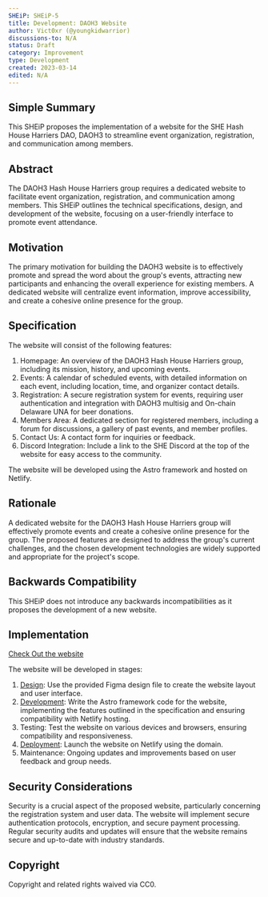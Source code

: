 ```yaml
---
SHEiP: SHEiP-5
title: Development: DAOH3 Website
author: Vict0xr (@youngkidwarrior)
discussions-to: N/A
status: Draft
category: Improvement
type: Development
created: 2023-03-14
edited: N/A
---
```


## Simple Summary

This SHEiP proposes the implementation of a website for the SHE Hash House Harriers DAO, DAOH3 to streamline event organization, registration, and communication among members.

## Abstract

The DAOH3 Hash House Harriers group requires a dedicated website to facilitate event organization, registration, and communication among members. This SHEiP outlines the technical specifications, design, and development of the website, focusing on a user-friendly interface to promote event attendance.

## Motivation

The primary motivation for building the DAOH3 website is to effectively promote and spread the word about the group's events, attracting new participants and enhancing the overall experience for existing members. A dedicated website will centralize event information, improve accessibility, and create a cohesive online presence for the group.

## Specification

The website will consist of the following features:

1. Homepage: An overview of the DAOH3 Hash House Harriers group, including its mission, history, and upcoming events.
2. Events: A calendar of scheduled events, with detailed information on each event, including location, time, and organizer contact details.
3. Registration: A secure registration system for events, requiring user authentication and integration with DAOH3 multisig and On-chain Delaware UNA for beer donations.
4. Members Area: A dedicated section for registered members, including a forum for discussions, a gallery of past events, and member profiles.
5. Contact Us: A contact form for inquiries or feedback.
6. Discord Integration: Include a link to the SHE Discord at the top of the website for easy access to the community.

The website will be developed using the Astro framework and hosted on Netlify.

## Rationale

A dedicated website for the DAOH3 Hash House Harriers group will effectively promote events and create a cohesive online presence for the group. The proposed features are designed to address the group's current challenges, and the chosen development technologies are widely supported and appropriate for the project's scope.

## Backwards Compatibility

This SHEiP does not introduce any backwards incompatibilities as it proposes the development of a new website.

## Implementation

[Check Out the website](https://github.com/ShenaniganDApp/DAO-H3)

The website will be developed in stages:

1. [Design](<(https://www.figma.com/file/IuEzwYqfrJdLD70zKu9iwq/SHE-x-Raid-Brood-Assets?node-id=0:1&t=EOxWGoGhe3ebpK8F-0)>): Use the provided Figma design file to create the website layout and user interface.
2. [Development](https://github.com/ShenaniganDApp/DAO-H3): Write the Astro framework code for the website, implementing the features outlined in the specification and ensuring compatibility with Netlify hosting.
3. Testing: Test the website on various devices and browsers, ensuring compatibility and responsiveness.
4. [Deployment](https://hash.she.energy): Launch the website on Netlify using the domain.
5. Maintenance: Ongoing updates and improvements based on user feedback and group needs.

## Security Considerations

Security is a crucial aspect of the proposed website, particularly concerning the registration system and user data. The website will implement secure authentication protocols, encryption, and secure payment processing. Regular security audits and updates will ensure that the website remains secure and up-to-date with industry standards.

## Copyright

Copyright and related rights waived via CC0.
